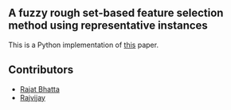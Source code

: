 ## A fuzzy rough set-based feature selection method using representative instances


This is a Python implementation of [this](https://www.researchgate.net/publication/323986294_A_fuzzy_rough_set-based_feature_selection_method_using_representative_instances) paper.


##  Contributors
- [Rajat Bhatta](https://github.com/barry-1928)
- [Rajvijay](https://github.com/rajvijay68/)

